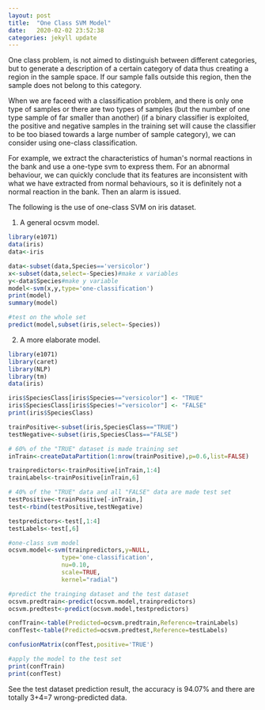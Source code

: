 ```yaml
---
layout: post
title:  "One Class SVM Model"
date:   2020-02-02 23:52:38
categories: jekyll update
---
```


One class problem, is not aimed to distinguish between different categories, but to generate a description of a certain category of data thus creating a region in the sample space. If our sample falls outside this region, then the sample does not belong to this category.

When we are faceed with a classification problem, and there is only one type of samples or there are two types of samples (but the number of one type sample of far smaller than another) (if a binary classifier is exploited, the positive and negative samples in the training set will cause the classifier to be too biased towards a large number of sample category), we can consider using one-class classification.

For example, we extract the characteristics of human's normal reactions in the bank and use a one-type svm to express them. For an abnormal behaviour, we can quickly conclude that its features are inconsistent with what we have extracted from normal behaviours, so it is definitely not a normal reaction in the bank. Then an alarm is issued. 

The following is the use of one-class SVM on iris dataset.

1. A general ocsvm model.
```r
library(e1071)
data(iris)
data<-iris
```
```r
data<-subset(data,Species=='versicolor')
x<-subset(data,select=-Species)#make x variables
y<-data$Species#make y variable
model<-svm(x,y,type='one-classification')
print(model)
summary(model)
```

```r
#test on the whole set
predict(model,subset(iris,select=-Species))
```

2. A more elaborate model.

```r
library(e1071)
library(caret)
library(NLP)
library(tm)
data(iris)
```

```r
iris$SpeciesClass[iris$Species=="versicolor"] <- "TRUE"
iris$SpeciesClass[iris$Species!="versicolor"] <- "FALSE"
print(iris$SpeciesClass)
```

```r
trainPositive<-subset(iris,SpeciesClass=="TRUE")
testNegative<-subset(iris,SpeciesClass=="FALSE")

# 60% of the "TRUE" dataset is made training set
inTrain<-createDataPartition(1:nrow(trainPositive),p=0.6,list=FALSE)

trainpredictors<-trainPositive[inTrain,1:4]
trainLabels<-trainPositive[inTrain,6]
```

```r
# 40% of the "TRUE" data and all "FALSE" data are made test set
testPositive<-trainPositive[-inTrain,]
test<-rbind(testPositive,testNegative)

testpredictors<-test[,1:4]
testLabels<-test[,6]
```

```r
#one-class svm model
ocsvm.model<-svm(trainpredictors,y=NULL,
               type='one-classification',
               nu=0.10,
               scale=TRUE,
               kernel="radial")

#predict the trainging dataset and the test dataset
ocsvm.predtrain<-predict(ocsvm.model,trainpredictors)
ocsvm.predtest<-predict(ocsvm.model,testpredictors)

confTrain<-table(Predicted=ocsvm.predtrain,Reference=trainLabels)
confTest<-table(Predicted=ocsvm.predtest,Reference=testLabels)

confusionMatrix(confTest,positive='TRUE')
```

```r
#apply the model to the test set
print(confTrain)
print(confTest)
```
See the test dataset prediction result, the accuracy is 94.07% and there are totally 3+4=7 wrong-predicted data. 
